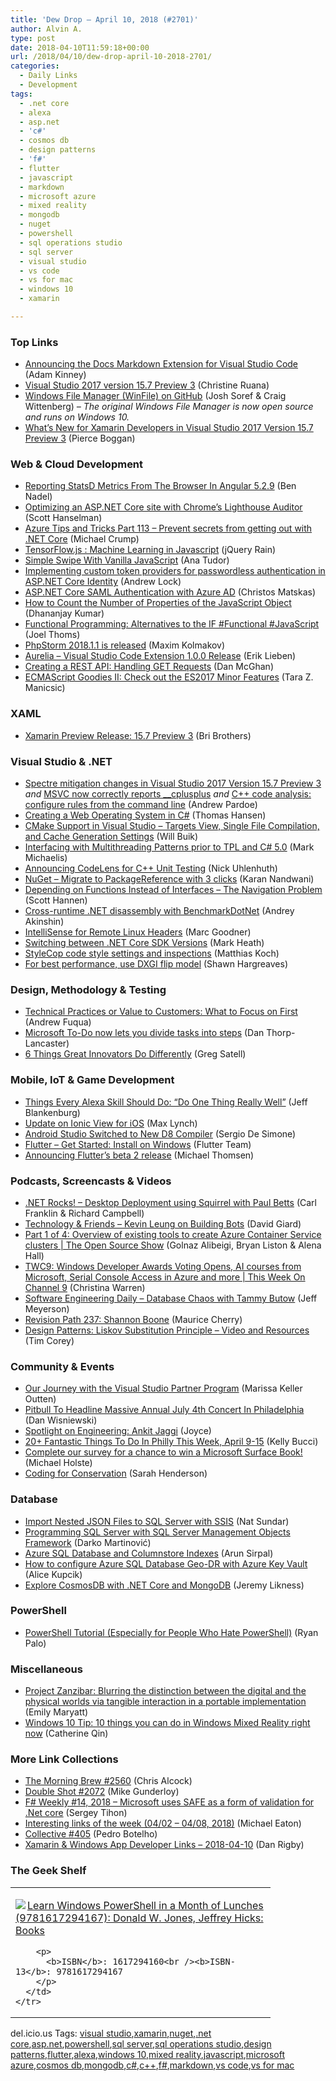 ```yaml
---
title: 'Dew Drop – April 10, 2018 (#2701)'
author: Alvin A.
type: post
date: 2018-04-10T11:59:18+00:00
url: /2018/04/10/dew-drop-april-10-2018-2701/
categories:
  - Daily Links
  - Development
tags:
  - .net core
  - alexa
  - asp.net
  - 'c#'
  - cosmos db
  - design patterns
  - 'f#'
  - flutter
  - javascript
  - markdown
  - microsoft azure
  - mixed reality
  - mongodb
  - nuget
  - powershell
  - sql operations studio
  - sql server
  - visual studio
  - vs code
  - vs for mac
  - windows 10
  - xamarin

---
```

### <a name="top"></a>Top Links

  * <a href="https://docs.microsoft.com/teamblog/docs-extension/" target="_blank">Announcing the Docs Markdown Extension for Visual Studio Code</a> (Adam Kinney)
  * <a href="https://blogs.msdn.microsoft.com/visualstudio/2018/04/09/visual-studio-2017-version-15-7-preview-3/" target="_blank">Visual Studio 2017 version 15.7 Preview 3</a> (Christine Ruana)
  * <a href="https://github.com/Microsoft/winfile/" target="_blank">Windows File Manager (WinFile) on GitHub</a> (Josh Soref & Craig Wittenberg) _&#8211; The original Windows File Manager is now open source and runs on Windows 10._
  * <a href="https://blog.xamarin.com/visual-studio-2017-version-15-7-preview-3/" target="_blank">What’s New for Xamarin Developers in Visual Studio 2017 Version 15.7 Preview 3</a> (Pierce Boggan)



### <a name="web"></a>Web & Cloud Development

  * <a href="https://www.bennadel.com/blog/3431-reporting-statsd-metrics-from-the-browser-in-angular-5-2-9.htm" target="_blank">Reporting StatsD Metrics From The Browser In Angular 5.2.9</a> (Ben Nadel)
  * <a href="https://www.hanselman.com/blog/OptimizingAnASPNETCoreSiteWithChromesLighthouseAuditor.aspx" target="_blank">Optimizing an ASP.NET Core site with Chrome&#8217;s Lighthouse Auditor</a> (Scott Hanselman)
  * <a href="https://www.michaelcrump.net/azure-tips-and-tricks113/" target="_blank">Azure Tips and Tricks Part 113 &#8211; Prevent secrets from getting out with .NET Core</a> (Michael Crump)
  * <a href="http://feedproxy.google.com/~r/Jqueryrain/~3/2VJLDiuQtIU/" target="_blank">TensorFlow.js : Machine Learning in Javascript</a> (jQuery Rain)
  * <a href="https://css-tricks.com/simple-swipe-with-vanilla-javascript/" target="_blank">Simple Swipe With Vanilla JavaScript</a> (Ana Tudor)
  * <a href="https://andrewlock.net/implementing-custom-token-providers-for-passwordless-authentication-in-asp-net-core-identity/" target="_blank">Implementing custom token providers for passwordless authentication in ASP.NET Core Identity</a> (Andrew Lock)
  * <a href="https://cmatskas.com/asp-net-core-saml-authentication-with-azure-ad/" target="_blank">ASP.NET Core SAML Authentication with Azure AD</a> (Christos Matskas)
  * <a href="https://www.infragistics.com/community/blogs/b/infragistics/posts/how-to-count-the-number-of-properties-of-the-javascript-object" target="_blank">How to Count the Number of Properties of the JavaScript Object</a> (Dhananjay Kumar)
  * <a href="https://hackernoon.com/functional-programming-alternatives-to-the-if-functional-javascript-8804905db43e?source=rss----3a8144eabfe3---4" target="_blank">Functional Programming: Alternatives to the IF #Functional #JavaScript</a> (Joel Thoms)
  * <a href="https://blog.jetbrains.com/phpstorm/2018/04/phpstorm-2018-1-1-is-released/" target="_blank">PhpStorm 2018.1.1 is released</a> (Maxim Kolmakov)
  * <a href="http://aurelia.io/blog/2018/04/09/visual-studio-code-extension-100-release" target="_blank">Aurelia &#8211; Visual Studio Code Extension 1.0.0 Release</a> (Erik Lieben)
  * <a href="https://dzone.com/articles/creating-a-rest-api-handling-get-requests?utm_medium=feed&utm_source=feedpress.me&utm_campaign=Feed%3A+dzone%2Fintegration" target="_blank">Creating a REST API: Handling GET Requests</a> (Dan McGhan)
  * <a href="https://www.telerik.com/blogs/ecmascript-goodies-ii-check-out-the-es2017-minor-features" target="_blank">ECMAScript Goodies II: Check out the ES2017 Minor Features</a> (Tara Z. Manicsic)



### <a name="silverlight"></a>XAML

  * <a href="https://releases.xamarin.com/15-7-preview-3/" target="_blank">Xamarin Preview Release: 15.7 Preview 3</a> (Bri Brothers)



### <a name="dotnet"></a>Visual Studio & .NET

  * <a href="https://blogs.msdn.microsoft.com/vcblog/2018/04/09/spectre-mitigation-changes-in-visual-studio-2017-version-15-7-preview-3/" target="_blank">Spectre mitigation changes in Visual Studio 2017 Version 15.7 Preview 3</a> _and_ <a href="https://blogs.msdn.microsoft.com/vcblog/2018/04/09/msvc-now-correctly-reports-__cplusplus/" target="_blank">MSVC now correctly reports __cplusplus</a> _and_ <a href="https://blogs.msdn.microsoft.com/vcblog/2018/04/09/c-code-analysis-configure-rules-from-the-command-line/" target="_blank">C++ code analysis: configure rules from the command line</a> (Andrew Pardoe)
  * <a href="https://dzone.com/articles/creating-a-web-operating-system-in-c?utm_medium=feed&utm_source=feedpress.me&utm_campaign=Feed%3A+dzone%2Fwebdev" target="_blank">Creating a Web Operating System in C#</a> (Thomas Hansen)
  * <a href="https://blogs.msdn.microsoft.com/vcblog/2018/04/09/cmake-support-in-visual-studio-targets-view-single-file-compilation-and-cache-generation-settings/" target="_blank">CMake Support in Visual Studio – Targets View, Single File Compilation, and Cache Generation Settings</a> (Will Buik)
  * <a href="https://intellitect.com/interfacing-multithreading-patterns/" target="_blank">Interfacing with Multithreading Patterns prior to TPL and C# 5.0</a> (Mark Michaelis)
  * <a href="https://blogs.msdn.microsoft.com/vcblog/2018/04/09/announcing-codelens-for-c-unit-testing/" target="_blank">Announcing CodeLens for C++ Unit Testing</a> (Nick Uhlenhuth)
  * <a href="https://blog.nuget.org/20180409/migrate-packages-config-to-package-reference.html" target="_blank">NuGet &#8211; Migrate to PackageReference with 3 clicks</a> (Karan Nandwani)
  * <a href="http://scotthannen.org/blog/2018/04/09/depending-on-functions-navigation.html" target="_blank">Depending on Functions Instead of Interfaces &#8211; The Navigation Problem</a> (Scott Hannen)
  * <a href="http://aakinshin.net/blog/post/dotnet-crossruntime-disasm/" target="_blank">Cross-runtime .NET disassembly with BenchmarkDotNet</a> (Andrey Akinshin)
  * <a href="https://blogs.msdn.microsoft.com/vcblog/2018/04/09/intellisense-for-remote-linux-headers/" target="_blank">IntelliSense for Remote Linux Headers</a> (Marc Goodner)
  * <a href="http://markheath.net/post/switching-between-netcore-sdk-versions" target="_blank">Switching between .NET Core SDK Versions</a> (Mark Heath)
  * <a href="https://blog.jetbrains.com/dotnet/2018/04/09/stylecop-code-style-settings-inspections/" target="_blank">StyleCop code style settings and inspections</a> (Matthias Koch)
  * <a href="https://blogs.msdn.microsoft.com/directx/2018/04/09/dxgi-flip-model/" target="_blank">For best performance, use DXGI flip model</a> (Shawn Hargreaves)



### <a name="design"></a>Design, Methodology & Testing

  * <a href="http://feedproxy.google.com/~r/LeadingAgile/~3/cjqVVjXdCgw/" target="_blank">Technical Practices or Value to Customers: What to Focus on First</a> (Andrew Fuqua)
  * <a href="http://feedproxy.google.com/~r/wmexperts/~3/0kJ_4DFID7E/microsoft-do-now-lets-you-divide-tasks-steps" target="_blank">Microsoft To-Do now lets you divide tasks into steps</a> (Dan Thorp-Lancaster)
  * <a href="https://dzone.com/articles/6-things-great-innovators-do-differently?utm_medium=feed&utm_source=feedpress.me&utm_campaign=Feed%3A+dzone%2Fagile" target="_blank">6 Things Great Innovators Do Differently</a> (Greg Satell)



### <a name="mobile"></a>Mobile, IoT & Game Development

  * <a href="https://developer.amazon.com/blogs/alexa/post/bc00da06-ec89-41d4-8760-c48814406a86/10-things-every-skill-should-do-do-one-thing-really-well" target="_blank">Things Every Alexa Skill Should Do: “Do One Thing Really Well”</a> (Jeff Blankenburg)
  * <a href="https://blog.ionicframework.com/update-on-ionic-view-for-ios/" target="_blank">Update on Ionic View for iOS</a> (Max Lynch)
  * <a href="http://www.infoq.com/news/2018/04/android-studio-d8-compiler?utm_campaign=infoq_content&utm_source=infoq&utm_medium=feed&utm_term=global" target="_blank">Android Studio Switched to New D8 Compiler</a> (Sergio De Simone)
  * <a href="https://flutter.io/setup-windows/" target="_blank">Flutter &#8211; Get Started: Install on Windows</a> (Flutter Team)
  * <a href="https://medium.com/flutter-io/https-medium-com-flutter-io-announcing-flutters-beta-2-c85ba1557d5e?source=rss----4da7dfd21a33---4" target="_blank">Announcing Flutter’s beta 2 release</a> (Michael Thomsen)



### <a name="podcasts"></a>Podcasts, Screencasts & Videos

  * <a href="http://www.dotnetrocks.com/default.aspx?ShowNum=1535" target="_blank">.NET Rocks! &#8211; Desktop Deployment using Squirrel with Paul Betts</a> (Carl Franklin & Richard Campbell)
  * <a href="http://DavidGiard.com/2018/04/09/KevinLeungOnBuildingBots.aspx" target="_blank">Technology & Friends &#8211; Kevin Leung on Building Bots</a> (David Giard)
  * <a href="https://channel9.msdn.com/Shows/The-Open-Source-Show/Part-1-of-4-Overview-of-existing-tools-to-create-Azure-Container-Service-clusters?WT.mc_id=DX_MVP4025064" target="_blank">Part 1 of 4: Overview of existing tools to create Azure Container Service clusters | The Open Source Show</a> (Golnaz Alibeigi, Bryan Liston & Alena Hall)
  * <a href="https://channel9.msdn.com/Shows/This+Week+On+Channel+9/TWC9-Windows-Developer-Awards-Voting-Opens-AI-courses-from-Microsoft-Serial-Console-Access-in-Azure-?WT.mc_id=DX_MVP4025064" target="_blank">TWC9: Windows Developer Awards Voting Opens, AI courses from Microsoft, Serial Console Access in Azure and more | This Week On Channel 9</a> (Christina Warren)
  * <a href="https://softwareengineeringdaily.com/2018/04/10/database-chaos-with-tammy-butow/" target="_blank">Software Engineering Daily &#8211; Database Chaos with Tammy Butow</a> (Jeff Meyerson)
  * <a href="http://revisionpath.simplecast.fm/shannon-boone" target="_blank">Revision Path 237: Shannon Boone</a> (Maurice Cherry)
  * <a href="https://iamtimcorey.com/design-patterns-lsp/" target="_blank">Design Patterns: Liskov Substitution Principle – Video and Resources</a> (Tim Corey)



### <a name="events"></a>Community & Events

  * <a href="https://blog.syncfusion.com/post/our-journey-with-the-visual-studio-partner-program.aspx" target="_blank">Our Journey with the Visual Studio Partner Program</a> (Marissa Keller Outten)
  * <a href="https://www.uwishunu.com/2018/04/pitbull-headline-massive-annual-july-4th-concert-philadelphia-2/" target="_blank">Pitbull To Headline Massive Annual July 4th Concert In Philadelphia</a> (Dan Wisniewski)
  * <a href="http://blog.getpostman.com/2018/04/09/spotlight-on-engineering-ankit-jaggi/" target="_blank">Spotlight on Engineering: Ankit Jaggi</a> (Joyce)
  * <a href="https://www.uwishunu.com/2018/04/20-fantastic-things-philly-week-april-9-15/" target="_blank">20+ Fantastic Things To Do In Philly This Week, April 9-15</a> (Kelly Bucci)
  * <a href="https://techcommunity.microsoft.com/t5/Tech-Community-Blog/Complete-our-survey-for-a-chance-to-win-a-Microsoft-Surface-Book/ba-p/180948" target="_blank">Complete our survey for a chance to win a Microsoft Surface Book!</a> (Michael Holste)
  * <a href="http://feedproxy.google.com/~r/blogspot/MKuf/~3/yyqyHGK3oZw/" target="_blank">Coding for Conservation</a> (Sarah Henderson)



### <a name="sql"></a>Database

  * <a href="http://feedproxy.google.com/~r/MSSQLTips-LatestSqlServerTips/~3/_fVugmWE-lA/tip.asp" target="_blank">Import Nested JSON Files to SQL Server with SSIS</a> (Nat Sundar)
  * <a href="https://www.red-gate.com/simple-talk/dotnet/c-programming/programming-sql-server-sql-server-management-objects-framework/" target="_blank">Programming SQL Server with SQL Server Management Objects Framework</a> (Darko Martinović)
  * <a href="https://blobeater.blog/2018/04/09/azure-sql-database-and-columnstore-indexes/" target="_blank">Azure SQL Database and Columnstore Indexes</a> (Arun Sirpal)
  * <a href="https://azure.microsoft.com/blog/how-to-configure-azure-sql-database-geo-dr-with-azure-key-vault/" target="_blank">How to configure Azure SQL Database Geo-DR with Azure Key Vault</a> (Alice Kupcik)
  * <a href="https://blogs.msdn.microsoft.com/dotnet/2018/04/09/explore-cosmosdb-with-net-core-and-mongodb/" target="_blank">Explore CosmosDB with .NET Core and MongoDB</a> (Jeremy Likness)



### <a name="ps"></a>PowerShell

  * <a href="https://simpleprogrammer.com/powershell-tutorial/" target="_blank">PowerShell Tutorial (Especially for People Who Hate PowerShell)</a> (Ryan Palo)



### <a name="misc"></a>Miscellaneous

  * <a href="https://www.microsoft.com/en-us/research/blog/project-zanzibar-blurring-distinction-digital-physical-worlds-via-tangible-interaction-portable-implementation/" target="_blank">Project Zanzibar: Blurring the distinction between the digital and the physical worlds via tangible interaction in a portable implementation</a> (Emily Maryatt)
  * <a href="http://blogs.windows.com/windowsexperience/2018/04/09/windows-10-tip-10-things-you-can-do-in-windows-mixed-reality-right-now/?WT.mc_id=DX_MVP4025064" target="_blank">Windows 10 Tip: 10 things you can do in Windows Mixed Reality right now</a> (Catherine Qin)



### <a name="links"></a>More Link Collections

  * <a href="http://feedproxy.google.com/~r/ReflectivePerspective/~3/k7rYI3UE9Kc/" target="_blank">The Morning Brew #2560</a> (Chris Alcock)
  * <a href="https://afreshcup.com/home/2018/04/10/double-shot-2072.html" target="_blank">Double Shot #2072</a> (Mike Gunderloy)
  * <a href="https://sergeytihon.com/2018/04/10/f-weekly-14-2018-microsoft-uses%e2%80%8b-safe-as-a-form-of-validation-for-net-core/" target="_blank">F# Weekly #14, 2018 – Microsoft uses​ SAFE as a form of validation for .Net core</a> (Sergey Tihon)
  * <a href="https://samestuffdifferentday.com/2018/04/09/interesting-links-of-the-week-04-02-04-08-2018/" target="_blank">Interesting links of the week (04/02 – 04/08, 2018)</a> (Michael Eaton)
  * <a href="http://feedproxy.google.com/~r/tympanus/~3/pcfAwusQx94/" target="_blank">Collective #405</a> (Pedro Botelho)
  * <a href="https://links.danrigby.com/2018/04/app-developer-links-2018-04-10/" target="_blank">Xamarin & Windows App Developer Links &#8211; 2018-04-10</a> (Dan Rigby)



### <a name="shelf"></a>The Geek Shelf

<div class="wlWriterEditableSmartContent" id="scid:7dc1bd33-94bd-46fd-a20b-0131235bcd47:2407bd5e-efae-4a3e-838b-065f07d9afa1" style="margin: 0px; padding: 0px; float: none; display: inline;">
  <table cellspacing="0" cellpadding="2" width="400" border="0" unselectable="on">
    <tr>
      <td valign="top" width="400">
        <p>
          <a title="Learn Windows PowerShell in a Month of Lunches (9781617294167): Donald W. Jones, Jeffrey Hicks: Books" href="https://www.amazon.com/exec/obidos/ASIN/1617294160/amavin-20"><img data-recalc-dims="1" decoding="async" src="https://i0.wp.com/images-na.ssl-images-amazon.com/images/I/51oYzgTCiyL._AC_US218_.jpg?w=660&#038;ssl=1" border="0" align="left" style="float:left" />Learn Windows PowerShell in a Month of Lunches (9781617294167): Donald W. Jones, Jeffrey Hicks: Books</a>
        </p>
        
        <p>
          <b>ISBN</b>: 1617294160<br /><b>ISBN-13</b>: 9781617294167
        </p>
      </td>
    </tr>
  </table>
</div>



<div class="wlWriterEditableSmartContent" id="scid:77ECF5F8-D252-44F5-B4EB-D463C5396A79:1bf344a8-246d-414c-8c1f-1c0365c77066" style="margin: 0px; padding: 0px; float: none; display: inline;">
  del.icio.us Tags: <a href="http://del.icio.us/popular/visual+studio" rel="tag">visual studio</a>,<a href="http://del.icio.us/popular/xamarin" rel="tag">xamarin</a>,<a href="http://del.icio.us/popular/nuget" rel="tag">nuget</a>,<a href="http://del.icio.us/popular/.net+core" rel="tag">.net core</a>,<a href="http://del.icio.us/popular/asp.net" rel="tag">asp.net</a>,<a href="http://del.icio.us/popular/powershell" rel="tag">powershell</a>,<a href="http://del.icio.us/popular/sql+server" rel="tag">sql server</a>,<a href="http://del.icio.us/popular/sql+operations+studio" rel="tag">sql operations studio</a>,<a href="http://del.icio.us/popular/design+patterns" rel="tag">design patterns</a>,<a href="http://del.icio.us/popular/flutter" rel="tag">flutter</a>,<a href="http://del.icio.us/popular/alexa" rel="tag">alexa</a>,<a href="http://del.icio.us/popular/windows+10" rel="tag">windows 10</a>,<a href="http://del.icio.us/popular/mixed+reality" rel="tag">mixed reality</a>,<a href="http://del.icio.us/popular/javascript" rel="tag">javascript</a>,<a href="http://del.icio.us/popular/microsoft+azure" rel="tag">microsoft azure</a>,<a href="http://del.icio.us/popular/cosmos+db" rel="tag">cosmos db</a>,<a href="http://del.icio.us/popular/mongodb" rel="tag">mongodb</a>,<a href="http://del.icio.us/popular/c%23" rel="tag">c#</a>,<a href="http://del.icio.us/popular/c%2b%2b" rel="tag">c++</a>,<a href="http://del.icio.us/popular/f%23" rel="tag">f#</a>,<a href="http://del.icio.us/popular/markdown" rel="tag">markdown</a>,<a href="http://del.icio.us/popular/vs+code" rel="tag">vs code</a>,<a href="http://del.icio.us/popular/vs+for+mac" rel="tag">vs for mac</a>
</div>